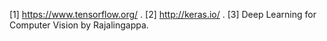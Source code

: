[1] https://www.tensorflow.org/ .
[2] http://keras.io/ .
[3] Deep Learning for Computer Vision by Rajalingappa.
